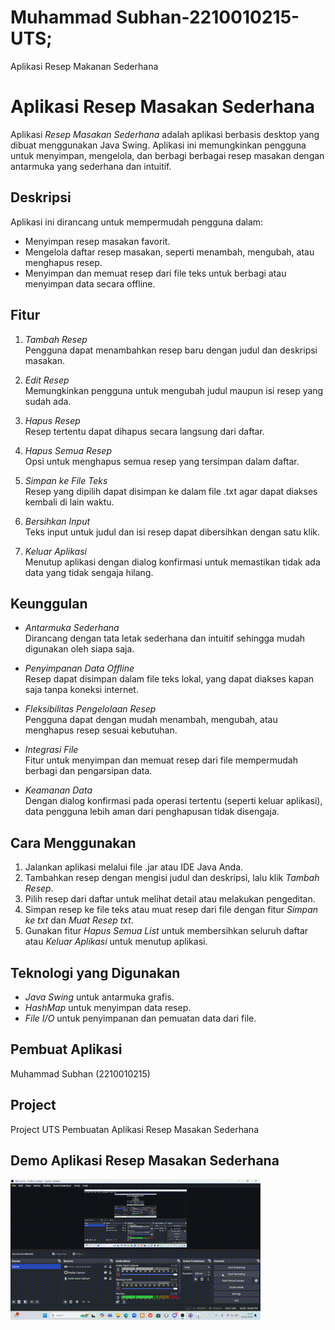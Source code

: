# Muhammad Subhan-2210010215-UTS;
 Aplikasi Resep Makanan Sederhana
# Aplikasi Resep Masakan Sederhana

Aplikasi *Resep Masakan Sederhana* adalah aplikasi berbasis desktop yang dibuat menggunakan Java Swing. Aplikasi ini memungkinkan pengguna untuk menyimpan, mengelola, dan berbagi berbagai resep masakan dengan antarmuka yang sederhana dan intuitif.

## Deskripsi
Aplikasi ini dirancang untuk mempermudah pengguna dalam:
- Menyimpan resep masakan favorit.
- Mengelola daftar resep masakan, seperti menambah, mengubah, atau menghapus resep.
- Menyimpan dan memuat resep dari file teks untuk berbagi atau menyimpan data secara offline.

## Fitur
1. *Tambah Resep*  
   Pengguna dapat menambahkan resep baru dengan judul dan deskripsi masakan.
   
2. *Edit Resep*  
   Memungkinkan pengguna untuk mengubah judul maupun isi resep yang sudah ada.

3. *Hapus Resep*  
   Resep tertentu dapat dihapus secara langsung dari daftar.

4. *Hapus Semua Resep*  
   Opsi untuk menghapus semua resep yang tersimpan dalam daftar.

5. *Simpan ke File Teks*  
   Resep yang dipilih dapat disimpan ke dalam file .txt agar dapat diakses kembali di lain waktu.

6. *Bersihkan Input*  
   Teks input untuk judul dan isi resep dapat dibersihkan dengan satu klik.

7. *Keluar Aplikasi*  
   Menutup aplikasi dengan dialog konfirmasi untuk memastikan tidak ada data yang tidak sengaja hilang.

## Keunggulan
- *Antarmuka Sederhana*  
  Dirancang dengan tata letak sederhana dan intuitif sehingga mudah digunakan oleh siapa saja.

- *Penyimpanan Data Offline*  
  Resep dapat disimpan dalam file teks lokal, yang dapat diakses kapan saja tanpa koneksi internet.

- *Fleksibilitas Pengelolaan Resep*  
  Pengguna dapat dengan mudah menambah, mengubah, atau menghapus resep sesuai kebutuhan.

- *Integrasi File*  
  Fitur untuk menyimpan dan memuat resep dari file mempermudah berbagi dan pengarsipan data.

- *Keamanan Data*  
  Dengan dialog konfirmasi pada operasi tertentu (seperti keluar aplikasi), data pengguna lebih aman dari penghapusan tidak disengaja.

## Cara Menggunakan
1. Jalankan aplikasi melalui file .jar atau IDE Java Anda.
2. Tambahkan resep dengan mengisi judul dan deskripsi, lalu klik *Tambah Resep*.
3. Pilih resep dari daftar untuk melihat detail atau melakukan pengeditan.
4. Simpan resep ke file teks atau muat resep dari file dengan fitur *Simpan ke txt* dan *Muat Resep txt*.
5. Gunakan fitur *Hapus Semua List* untuk membersihkan seluruh daftar atau *Keluar Aplikasi* untuk menutup aplikasi.

## Teknologi yang Digunakan
- *Java Swing* untuk antarmuka grafis.
- *HashMap* untuk menyimpan data resep.
- *File I/O* untuk penyimpanan dan pemuatan data dari file.

## Pembuat Aplikasi
Muhammad Subhan (2210010215)

## Project 
Project UTS Pembuatan Aplikasi Resep Masakan Sederhana

## Demo Aplikasi Resep Masakan Sederhana
![App Screenshot](img/ResepMakanan.gif)
